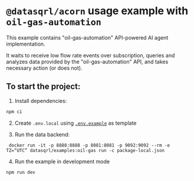 # `@datasqrl/acorn` usage example with `oil-gas-automation`

This example contains "oil-gas-automation" API-powered AI agent implementation.

It waits to receive low flow rate events over subscription, queries and analyzes
data provided by the "oil-gas-automation" API, and takes necessary action (or
does not).

## To start the project:

1. Install dependencies:

```sh
npm ci
```

2. Create `.env.local` using [`.env.example`](.env.example) as template

3. Run the data backend:

```shell
 docker run -it -p 8888:8888 -p 8081:8081 -p 9092:9092 --rm -e TZ=“UTC” datasqrl/examples:oil-gas run -c package-local.json
```

4. Run the example in development mode

```sh
npm run dev
```
